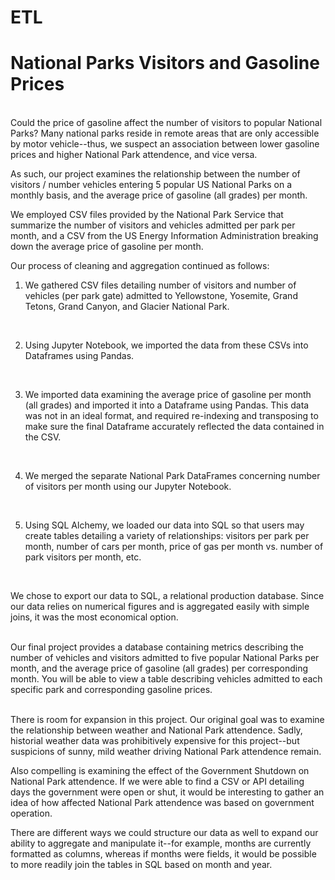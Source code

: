 # ETL
# National Parks Visitors and Gasoline Prices
<br>
Could the price of gasoline affect the number of visitors to popular National Parks?  Many national parks reside in remote areas that are only accessible by motor vehicle--thus, we suspect an association between lower gasoline prices and higher National Park attendence, and vice versa.  
<br>

As such, our project examines the relationship between the number of visitors / number vehicles entering 5 popular US National Parks on a monthly basis, and the average price of gasoline (all grades) per month. 
<br>

We employed CSV files provided by the National Park Service that summarize the number of visitors and vehicles admitted per park per month, and a CSV from the US Energy Information Administration breaking down the average price of gasoline per month.
<br>

Our process of cleaning and aggregation continued as follows:
<br>

1) We gathered CSV files detailing number of visitors and number of vehicles (per park gate) admitted to Yellowstone, Yosemite, Grand Tetons, Grand Canyon, and Glacier National Park.
<br>

2) Using Jupyter Notebook, we imported the data from these CSVs into Dataframes using Pandas.
<br>

3) We imported data examining the average price of gasoline per month (all grades) and imported it into a Dataframe using Pandas.  This data was not in an ideal format, and required re-indexing and transposing to make sure the final Dataframe accurately reflected the data contained in the CSV.
<br>

4) We merged the separate National Park DataFrames concerning number of visitors per month using our Jupyter Notebook.  
<br>

5) Using SQL Alchemy, we loaded our data into SQL so that users may create tables detailing a variety of relationships: visitors per park per month, number of cars per month, price of gas per month vs. number of park visitors per month, etc.
<br>

We chose to export our data to SQL, a relational production database.  Since our data relies on numerical figures and is aggregated easily with simple joins, it was the most economical option.   
<br>

Our final project provides a database containing metrics describing the number of vehicles and visitors admitted to five popular National Parks per month, and the average price of gasoline (all grades) per corresponding month.  You will be able to view a table describing vehicles admitted to each specific park and corresponding gasoline prices.  
<br>

There is room for expansion in this project.  Our original goal was to examine the relationship between weather and National Park attendence.  Sadly, historial weather data was prohibitively expensive for this project--but suspicions of sunny, mild weather driving National Park attendence remain.
<br>

Also compelling is examining the effect of the Government Shutdown on National Park attendence.  If we were able to find a CSV or API detailing days the government were open or shut, it would be interesting to gather an idea of how affected National Park attendence was based on government operation.
<br>

There are different ways we could structure our data as well to expand our ability to aggregate and manipulate it--for example, months are currently formatted as columns, whereas if months were fields, it would be possible to more readily join the tables in SQL based on month and year.  


<br>


